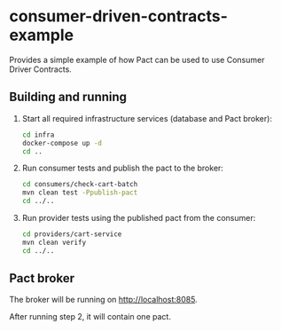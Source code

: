 # consumer-driven-contracts-example

Provides a simple example of how Pact can be used to use Consumer Driver
Contracts.

## Building and running

1.  Start all required infrastructure services (database and Pact broker):

    ```sh
    cd infra
    docker-compose up -d
    cd ..
    ```
2.  Run consumer tests and publish the pact to the broker:

    ```sh
    cd consumers/check-cart-batch
    mvn clean test -Ppublish-pact
    cd ../..
    ```

3.  Run provider tests using the published pact from the consumer:

    ```sh
    cd providers/cart-service
    mvn clean verify
    cd ../..
    ```

## Pact broker

The broker will be running on [http://localhost:8085](http://localhost:8085).

After running step 2, it will contain one pact. 
